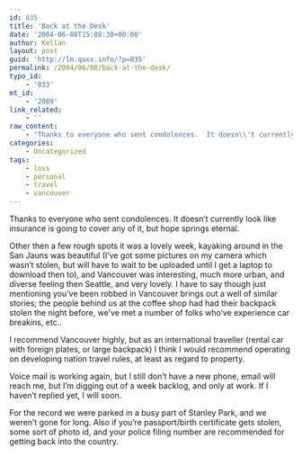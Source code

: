 ```yaml
---
id: 835
title: 'Back at the Desk'
date: '2004-06-08T15:08:38+00:00'
author: Kellan
layout: post
guid: 'http://lm.quxx.info/?p=835'
permalink: /2004/06/08/back-at-the-desk/
typo_id:
    - '833'
mt_id:
    - '2089'
link_related:
    - ''
raw_content:
    - "Thanks to everyone who sent condolences.  It doesn\\'t currently look like insurance is going to cover any of it, but hope springs eternal.\r\n\r\nOther then a few rough spots it was a lovely week, kayaking around in the San Jauns was beautiful (I\\'ve got some pictures on my camera which wasn\\'t stolen, but will have to wait to be uploaded until I get a laptop to download then to), and Vancouver was interesting, much more urban, and diverse feeling then Seattle, and very lovely.  I have to say though just mentioning you\\'ve been robbed in Vancouver brings out a well of similar stories; the people behind us at the coffee shop had had their backpack stolen the night before, we\\'ve met a number of folks who\\'ve experience car breakins, etc..  \r\n\r\nI recommend Vancouver highly, but as an international traveller (rental car with foreign plates, or large backpack) I think I would recommend operating on developing nation travel rules, at least as regard to property.\r\n\r\nVoice mail is working again, but I still don\\'t have a new phone, email will reach me, but I\\'m digging out of a week backlog, and only at work.  If I haven\\'t replied yet, I will soon.\r\n\r\nFor the record we were parked in a busy part of Stanley Park, and we weren\\'t gone for long.  Also if you\\'re passport/birth certificate gets stolen, some sort of photo id, and your police filing number are recommended for getting back into the country."
categories:
    - Uncategorized
tags:
    - loss
    - personal
    - travel
    - vancouver
---
```


Thanks to everyone who sent condolences. It doesn’t currently look like insurance is going to cover any of it, but hope springs eternal.

Other then a few rough spots it was a lovely week, kayaking around in the San Jauns was beautiful (I’ve got some pictures on my camera which wasn’t stolen, but will have to wait to be uploaded until I get a laptop to download then to), and Vancouver was interesting, much more urban, and diverse feeling then Seattle, and very lovely. I have to say though just mentioning you’ve been robbed in Vancouver brings out a well of similar stories; the people behind us at the coffee shop had had their backpack stolen the night before, we’ve met a number of folks who’ve experience car breakins, etc..

I recommend Vancouver highly, but as an international traveller (rental car with foreign plates, or large backpack) I think I would recommend operating on developing nation travel rules, at least as regard to property.

Voice mail is working again, but I still don’t have a new phone, email will reach me, but I’m digging out of a week backlog, and only at work. If I haven’t replied yet, I will soon.

For the record we were parked in a busy part of Stanley Park, and we weren’t gone for long. Also if you’re passport/birth certificate gets stolen, some sort of photo id, and your police filing number are recommended for getting back into the country.